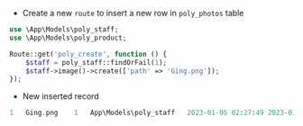 - Create a new `route` to insert a new row in `poly_photos` table

````php
use \App\Models\poly_staff;
use \App\Models\poly_product;

Route::get('poly_create', function () {
    $staff = poly_staff::findOrFail(1);
    $staff->image()->create(['path' => 'Ging.png']);
});
````

- New inserted record

````php
1   Ging.png    1   App\Models\poly_staff   2023-01-05 02:27:49 2023-01-05 02:27:49
````